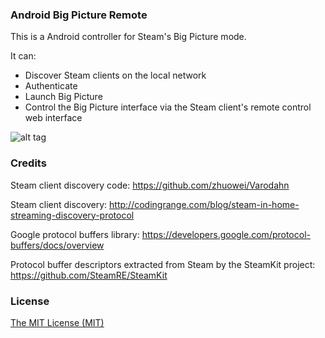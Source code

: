 ### Android Big Picture Remote

This is a Android controller for Steam's Big Picture mode. 

It can:

- Discover Steam clients on the local network
- Authenticate
- Launch Big Picture
- Control the Big Picture interface via the Steam client's remote control web interface

![alt tag](https://i.imgur.com/CtnAOjJ.png)

### Credits 

Steam client discovery code: https://github.com/zhuowei/Varodahn

Steam client discovery: http://codingrange.com/blog/steam-in-home-streaming-discovery-protocol

Google protocol buffers library: https://developers.google.com/protocol-buffers/docs/overview

Protocol buffer descriptors extracted from Steam by the SteamKit project: https://github.com/SteamRE/SteamKit

### License
[The MIT License (MIT)](http://opensource.org/licenses/MIT)
